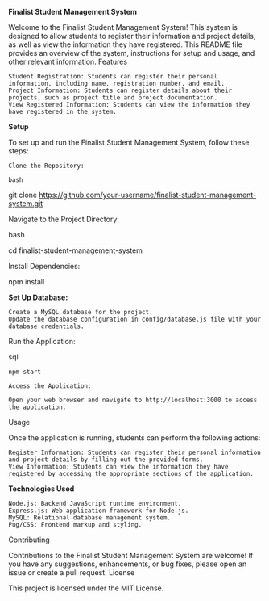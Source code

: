 **Finalist Student Management System**

Welcome to the Finalist Student Management System! This system is designed to allow students to register their information and project details, as well as view the information they have registered.
This README file provides an overview of the system, instructions for setup and usage, and other relevant information.
Features

    Student Registration: Students can register their personal information, including name, registration number, and email.
    Project Information: Students can register details about their projects, such as project title and project documentation.
    View Registered Information: Students can view the information they have registered in the system.

**Setup**

To set up and run the Finalist Student Management System, follow these steps:

    Clone the Repository:

    bash

git clone https://github.com/your-username/finalist-student-management-system.git

Navigate to the Project Directory:

bash

cd finalist-student-management-system

Install Dependencies:

npm install

**Set Up Database:**

    Create a MySQL database for the project.
    Update the database configuration in config/database.js file with your database credentials.

Run the Application:

sql

    npm start

    Access the Application:

    Open your web browser and navigate to http://localhost:3000 to access the application.

Usage

Once the application is running, students can perform the following actions:

    Register Information: Students can register their personal information and project details by filling out the provided forms.
    View Information: Students can view the information they have registered by accessing the appropriate sections of the application.

**Technologies Used**

    Node.js: Backend JavaScript runtime environment.
    Express.js: Web application framework for Node.js.
    MySQL: Relational database management system.
    Pug/CSS: Frontend markup and styling.

Contributing

Contributions to the Finalist Student Management System are welcome! If you have any suggestions, enhancements, or bug fixes, please open an issue or create a pull request.
License

This project is licensed under the MIT License.

